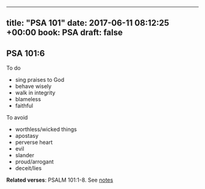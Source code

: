 
---
title: "PSA 101"
date: 2017-06-11 08:12:25 +00:00
book: PSA
draft: false
---

## PSA 101:6

To do
- sing praises to God
- behave wisely
- walk in integrity 
- blameless
- faithful



To avoid
- worthless/wicked things
- apostasy
- perverse heart
- evil
- slander
- proud/arrogant
- deceit/lies

**Related verses**: PSALM 101:1-8. See [notes](https://my.bible.com/notes/2655101352091050539)

